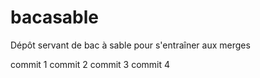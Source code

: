 bacasable
=========

Dépôt servant de bac à sable pour s'entraîner aux merges

commit 1
commit 2
commit 3
commit 4
